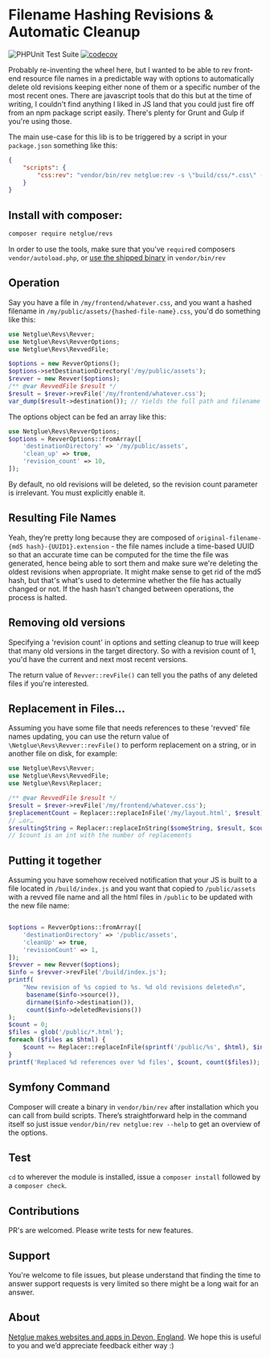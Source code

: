 # Filename Hashing Revisions & Automatic Cleanup

![PHPUnit Test Suite](https://github.com/netglue/revs/workflows/PHPUnit%20Test%20Suite/badge.svg)
[![codecov](https://codecov.io/gh/netglue/revs/branch/master/graph/badge.svg)](https://codecov.io/gh/netglue/revs)

Probably re-inventing the wheel here, but I wanted to be able to rev front-end resource file names in a predictable way with options to automatically delete old revisions keeping either none of them or a specific number of the most recent ones. There are javascript tools that do this but at the time of writing, I couldn't find anything I liked in JS land that you could just fire off from an npm package script easily. There's plenty for Grunt and Gulp if you're using those.

The main use-case for this lib is to be triggered by a script in your `package.json` something like this:
```json
{
    "scripts": {
        "css:rev": "vendor/bin/rev netglue:rev -s \"build/css/*.css\" -t \"public/assets/css\" -d -c 1 -r \"module/layouts/*.phtml\""
    }
}
```

## Install with composer:
```bash
composer require netglue/revs
```
In order to use the tools, make sure that you've `require`d composers `vendor/autoload.php`, or [use the shipped binary](#symfony-command) in `vendor/bin/rev`

## Operation

Say you have a file in `/my/frontend/whatever.css`, and you want a hashed filename in `/my/public/assets/{hashed-file-name}.css`, you'd do something like this:

```php
use Netglue\Revs\Revver;
use Netglue\Revs\RevverOptions;
use Netglue\Revs\RevvedFile;

$options = new RevverOptions();
$options->setDestinationDirectory('/my/public/assets');
$revver = new Revver($options);
/** @var RevvedFile $result */
$result = $rever->revFile('/my/frontend/whatever.css');
var_dump($result->destination()); // Yields the full path and filename of the copied file.
```

The options object can be fed an array like this:
```php
use Netglue\Revs\RevverOptions;
$options = RevverOptions::fromArray([
    'destinationDirectory' => '/my/public/assets',
    'clean_up' => true,
    'revision_count' => 10,
]);
```

By default, no old revisions will be deleted, so the revision count parameter is irrelevant. You must explicitly enable it.

## Resulting File Names

Yeah, they’re pretty long because they are composed of `original-filename-{md5 hash}-{UUID1}.extension` - the file names include a time-based UUID so that an accurate time can be computed for the time the file was generated, hence being able to sort them and make sure we're deleting the oldest revisions when appropriate. It might make sense to get rid of the md5 hash, but that's what's used to determine whether the file has actually changed or not. If the hash hasn't changed between operations, the process is halted.

## Removing old versions

Specifying a 'revision count' in options and setting cleanup to true will keep that many old versions in the target directory. So with a revision count of 1, you'd have the current and next most recent versions.

The return value of `Revver::revFile()` can tell you the paths of any deleted files if you're interested.

## Replacement in Files…

Assuming you have some file that needs references to these 'revved' file names updating, you can use the return value of `\Netglue\Revs\Revver::revFile()` to perform replacement on a string, or in another file on disk, for example:

```php
use Netglue\Revs\Revver;
use Netglue\Revs\RevvedFile;
use Netglue\Revs\Replacer;

/** @var RevvedFile $result */
$result = $rever->revFile('/my/frontend/whatever.css');
$replacementCount = Replacer::replaceInFile('/my/layout.html', $result);
// …or…
$resultingString = Replacer::replaceInString($someString, $result, $count);
// $count is an int with the number of replacements
```

## Putting it together

Assuming you have somehow received notification that your JS is built to a file located in `/build/index.js` and you want that copied to `/public/assets` with a revved file name and all the html files in `/public` to be updated with the new file name:

```php

$options = RevverOptions::fromArray([
    'destinationDirectory' => '/public/assets',
    'cleanUp' => true,
    'revisionCount' => 1,
]);
$revver = new Revver($options);
$info = $revver->revFile('/build/index.js');
printf(
    "New revision of %s copied to %s. %d old revisions deleted\n",
     basename($info->source()),
     dirname($info->destination()),
     count($info->deletedRevisions())
);
$count = 0;
$files = glob('/public/*.html');
foreach ($files as $html) {
    $count += Replacer::replaceInFile(sprintf('/public/%s', $html), $info);
}
printf('Replaced %d references over %d files', $count, count($files));

```

## Symfony Command

Composer will create a binary in `vendor/bin/rev` after installation which you can call from build scripts. There’s straightforward help in the command itself so just issue `vendor/bin/rev netglue:rev --help` to get an overview of the options.

## Test

`cd` to wherever the module is installed, issue a `composer install` followed by a `composer check`.

## Contributions

PR's are welcomed. Please write tests for new features.

## Support

You're welcome to file issues, but please understand that finding the time to answer support requests is very limited
so there might be a long wait for an answer.


## About

[Netglue makes websites and apps in Devon, England](https://netglue.uk).
We hope this is useful to you and we’d appreciate feedback either way :)


